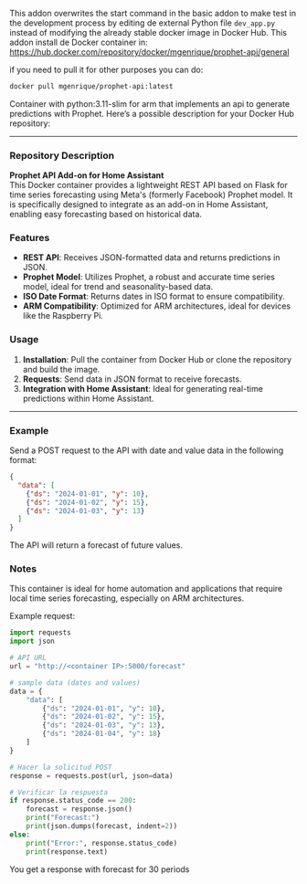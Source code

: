 This addon overwrites the start command in the basic addon to make test in the development process by editing de external Python file `dev_app.py` instead of modifying the already stable docker image in Docker Hub.
This addon install de Docker container in:
https://hub.docker.com/repository/docker/mgenrique/prophet-api/general

if you need to pull it for other purposes you can do:
```bash
docker pull mgenrique/prophet-api:latest
````

Container with python:3.11-slim for arm that implements an api to generate predictions with Prophet. 
Here’s a possible description for your Docker Hub repository:

---

### Repository Description

**Prophet API Add-on for Home Assistant**  
This Docker container provides a lightweight REST API based on Flask for time series forecasting using Meta's (formerly Facebook) Prophet model. It is specifically designed to integrate as an add-on in Home Assistant, enabling easy forecasting based on historical data.

### Features

- **REST API**: Receives JSON-formatted data and returns predictions in JSON.
- **Prophet Model**: Utilizes Prophet, a robust and accurate time series model, ideal for trend and seasonality-based data.
- **ISO Date Format**: Returns dates in ISO format to ensure compatibility.
- **ARM Compatibility**: Optimized for ARM architectures, ideal for devices like the Raspberry Pi.

### Usage

1. **Installation**: Pull the container from Docker Hub or clone the repository and build the image.
2. **Requests**: Send data in JSON format to receive forecasts.
3. **Integration with Home Assistant**: Ideal for generating real-time predictions within Home Assistant.

---

### Example

Send a POST request to the API with date and value data in the following format:

```json
{
  "data": [
    {"ds": "2024-01-01", "y": 10},
    {"ds": "2024-01-02", "y": 15},
    {"ds": "2024-01-03", "y": 13}
  ]
}
```

The API will return a forecast of future values.

### Notes

This container is ideal for home automation and applications that require local time series forecasting, especially on ARM architectures.

Example request:
```python
import requests
import json

# API URL
url = "http://<container IP>:5000/forecast"

# sample data (dates and values)
data = {
    "data": [
        {"ds": "2024-01-01", "y": 10},
        {"ds": "2024-01-02", "y": 15},
        {"ds": "2024-01-03", "y": 13},
        {"ds": "2024-01-04", "y": 18}
    ]
}

# Hacer la solicitud POST
response = requests.post(url, json=data)

# Verificar la respuesta
if response.status_code == 200:
    forecast = response.json()
    print("Forecast:")
    print(json.dumps(forecast, indent=2))
else:
    print("Error:", response.status_code)
    print(response.text)
```

You get a response with forecast for 30 periods
